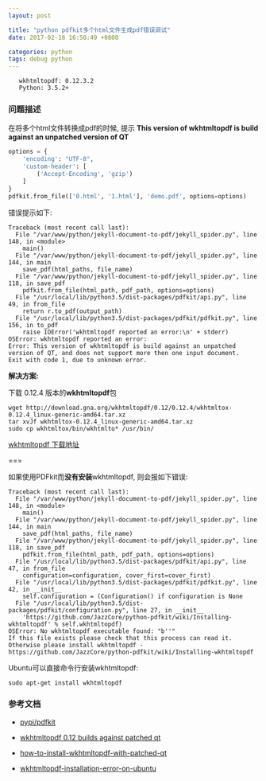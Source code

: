 ```yaml
---
layout: post

title: "python pdfkit多个html文件生成pdf错误调试"
date: 2017-02-18 16:50:49 +0800

categories: python
tags: debug python
---
```

```
   wkhtmltopdf: 0.12.3.2
   Python: 3.5.2+
```

### 问题描述 ###

在将多个html文件转换成pdf的时候, 提示 **This version of wkhtmltopdf is build against an unpatched version of QT**

```python
options = {
    'encoding': "UTF-8",
    'custom-header': [
        ('Accept-Encoding', 'gzip')
    ]
}
pdfkit.from_file(['0.html', '1.html'], 'demo.pdf', options=options)
```

错误提示如下:

```
Traceback (most recent call last):
  File "/var/www/python/jekyll-document-to-pdf/jekyll_spider.py", line 148, in <module>
    main()
  File "/var/www/python/jekyll-document-to-pdf/jekyll_spider.py", line 144, in main
    save_pdf(html_paths, file_name)
  File "/var/www/python/jekyll-document-to-pdf/jekyll_spider.py", line 118, in save_pdf
    pdfkit.from_file(html_path, pdf_path, options=options)
  File "/usr/local/lib/python3.5/dist-packages/pdfkit/api.py", line 49, in from_file
    return r.to_pdf(output_path)
  File "/usr/local/lib/python3.5/dist-packages/pdfkit/pdfkit.py", line 156, in to_pdf
    raise IOError('wkhtmltopdf reported an error:\n' + stderr)
OSError: wkhtmltopdf reported an error:
Error: This version of wkhtmltopdf is build against an unpatched version of QT, and does not support more then one input document.
Exit with code 1, due to unknown error.
```

**解决方案:**

下载 0.12.4 版本的**wkhtmltopdf**包

```shell
wget http://download.gna.org/wkhtmltopdf/0.12/0.12.4/wkhtmltox-0.12.4_linux-generic-amd64.tar.xz
tar xvJf wkhtmltox-0.12.4_linux-generic-amd64.tar.xz
sudo cp wkhtmltox/bin/wkhtmlto* /usr/bin/
```
[wkhtmltopdf 下载地址](http://wkhtmltopdf.org/downloads.html)


===

如果使用PDFkit而**没有安装**wkhtmltopdf, 则会报如下错误:

```
Traceback (most recent call last):
  File "/var/www/python/jekyll-document-to-pdf/jekyll_spider.py", line 148, in <module>
    main()
  File "/var/www/python/jekyll-document-to-pdf/jekyll_spider.py", line 144, in main
    save_pdf(html_paths, file_name)
  File "/var/www/python/jekyll-document-to-pdf/jekyll_spider.py", line 118, in save_pdf
    pdfkit.from_file(html_path, pdf_path, options=options)
  File "/usr/local/lib/python3.5/dist-packages/pdfkit/api.py", line 47, in from_file
    configuration=configuration, cover_first=cover_first)
  File "/usr/local/lib/python3.5/dist-packages/pdfkit/pdfkit.py", line 42, in __init__
    self.configuration = (Configuration() if configuration is None
  File "/usr/local/lib/python3.5/dist-packages/pdfkit/configuration.py", line 27, in __init__
    'https://github.com/JazzCore/python-pdfkit/wiki/Installing-wkhtmltopdf' % self.wkhtmltopdf)
OSError: No wkhtmltopdf executable found: "b''"
If this file exists please check that this process can read it. Otherwise please install wkhtmltopdf - https://github.com/JazzCore/python-pdfkit/wiki/Installing-wkhtmltopdf
```

Ubuntu可以直接命令行安装wkhtmltopdf:

```shell
sudo apt-get install wkhtmltopdf
```

### 参考文档 ###

 - [pypi/pdfkit](https://pypi.python.org/pypi/pdfkit)

 - [wkhtmltopdf 0.12 builds against patched qt](https://github.com/wkhtmltopdf/wkhtmltopdf/issues/1556)

 - [how-to-install-wkhtmltopdf-with-patched-qt](http://stackoverflow.com/questions/34479040/how-to-install-wkhtmltopdf-with-patched-qt)

 - [wkhtmltopdf-installation-error-on-ubuntu](http://stackoverflow.com/questions/18758589/wkhtmltopdf-installation-error-on-ubuntu)
